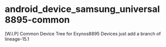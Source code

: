 # android_device_samsung_universal8895-common
[W.I.P] Common Device Tree for Exynos8895 Devices
just add a branch of lineage-15.1
